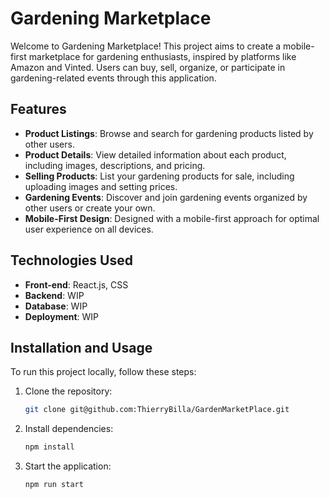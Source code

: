 # Gardening Marketplace

Welcome to Gardening Marketplace! This project aims to create a mobile-first marketplace for gardening enthusiasts, inspired by platforms like Amazon and Vinted. Users can buy, sell, organize, or participate in gardening-related events through this application.

## Features

- **Product Listings**: Browse and search for gardening products listed by other users.
- **Product Details**: View detailed information about each product, including images, descriptions, and pricing.
- **Selling Products**: List your gardening products for sale, including uploading images and setting prices.
- **Gardening Events**: Discover and join gardening events organized by other users or create your own.
- **Mobile-First Design**: Designed with a mobile-first approach for optimal user experience on all devices.


## Technologies Used

- **Front-end**: React.js, CSS
- **Backend**: WIP
- **Database**: WIP
- **Deployment**: WIP

## Installation and Usage

To run this project locally, follow these steps:

1. Clone the repository:
   ```bash
   git clone git@github.com:ThierryBilla/GardenMarketPlace.git

2. Install dependencies:
   ```bash
   npm install

3. Start the application:
   ```bash
   npm run start


